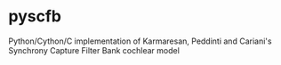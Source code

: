 # pyscfb
Python/Cython/C implementation of Karmaresan, Peddinti and Cariani's Synchrony Capture Filter Bank cochlear model
